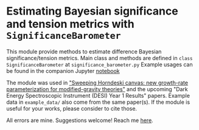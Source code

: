 # Estimating Bayesian significance and tension metrics with `SignificanceBarometer`

This module provide methods to estimate difference Bayesian significance/tension metrics.
Main class and methods are defined in `class SignificanceBarometer` at `significance_barometer.py`
Example usages can be found in the companion Jupyter [notebook](./SignificanceBarometer_example.ipynb)

The module was used in ["Sweeping Horndeski canvas: new growth-rate parameterization for modified-gravity theories"](https://iopscience.iop.org/article/10.1088/1475-7516/2023/09/028) and the upcoming "Dark Energy Spectroscopic Instrument (DESI) Year 1 Results" papers. Example data in `example_data/` also come from the same paper(s). If the module is useful for your works, please consider to cite those.

All errors are mine. Suggestions welcome! Reach me [here](mailto:nhat.minh.nguyen.111@gmail.com).
